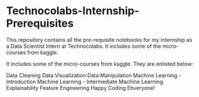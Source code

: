 # Technocolabs-Internship-Prerequisites
This repository contains all the pre-requisite notebooks for my internship as a Data Scientist Intern at Technocolabs. It includes some of the micro-courses from kaggle.

It includes some of the micro-courses from kaggle. They are enlisted below:

Data Cleaning
Data Visualization
Data Manipulation
Machine Learning - Introduction
Machine Learning - Intermediate
Machine Learning Explainability
Feature Engineering
Happy Coding Ebveryone!
